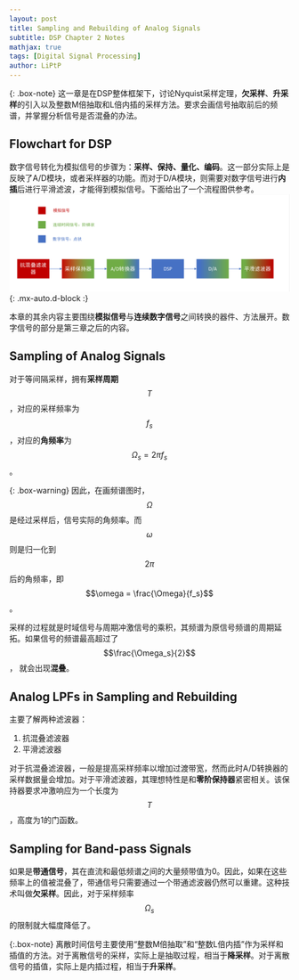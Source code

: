 ```yaml
---
layout: post
title: Sampling and Rebuilding of Analog Signals
subtitle: DSP Chapter 2 Notes
mathjax: true
tags: [Digital Signal Processing]
author: LiPtP
---
```


{: .box-note}
这一章是在DSP整体框架下，讨论Nyquist采样定理，**欠采样**、**升采样**的引入以及整数M倍抽取和L倍内插的采样方法。要求会画信号抽取前后的频谱，并掌握分析信号是否混叠的办法。

## Flowchart for DSP
数字信号转化为模拟信号的步骤为：**采样、保持、量化、编码**。这一部分实际上是反映了A/D模块，或者采样器的功能。而对于D/A模块，则需要对数字信号进行**内插**后进行平滑滤波，才能得到模拟信号。下面给出了一个流程图供参考。
<br/>
    ![DSP flowchart](/assets/img/DSP/dsp_flow.png){: .mx-auto.d-block :}
    <br/>

本章的其余内容主要围绕**模拟信号**与**连续数字信号**之间转换的器件、方法展开。数字信号的部分是第三章之后的内容。
## Sampling of Analog Signals

对于等间隔采样，拥有**采样周期** $$T$$，对应的采样频率为$$f_s$$，对应的**角频率**为$$\Omega_s = 2\pi f_s$$。

{: .box-warning}
因此，在画频谱图时，$$\Omega$$是经过采样后，信号实际的角频率。而$$\omega$$则是归一化到$$2\pi$$后的角频率，即$$\omega = \frac{\Omega}{f_s}$$。

采样的过程就是时域信号与周期冲激信号的乘积，其频谱为原信号频谱的周期延拓。如果信号的频谱最高超过了$$\frac{\Omega_s}{2}$$， 就会出现**混叠**。
## Analog LPFs in Sampling and Rebuilding
主要了解两种滤波器：
1. 抗混叠滤波器
2. 平滑滤波器

对于抗混叠滤波器，一般是提高采样频率以增加过渡带宽，然而此时A/D转换器的采样数据量会增加。对于平滑滤波器，其理想特性是和**零阶保持器**紧密相关。该保持器要求冲激响应为一个长度为$$T$$，高度为1的门函数。
## Sampling for Band-pass Signals
如果是**带通信号**，其在直流和最低频谱之间的大量频带值为0。因此，如果在这些频率上的值被混叠了，带通信号只需要通过一个带通滤波器仍然可以重建。这种技术叫做**欠采样**。因此，对于采样频率$$\Omega_s$$的限制就大幅度降低了。

{:.box-note}
离散时间信号主要使用“整数M倍抽取”和“整数L倍内插”作为采样和插值的方法。对于离散信号的采样，实际上是抽取过程，相当于**降采样**。对于离散信号的插值，实际上是内插过程，相当于**升采样**。

